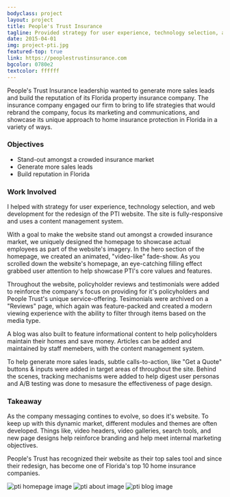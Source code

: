 ```yaml
---
bodyclass: project
layout: project
title: People's Trust Insurance
tagline: Provided strategy for user experience, technology selection, and web development for this website redesign
date: 2015-04-01
img: project-pti.jpg
featured-top: true
link: https://peoplestrustinsurance.com
bgcolor: 0780e2
textcolor: ffffff
---
```


People's Trust Insurance leadership wanted to generate more sales leads and build the reputation of its Florida property insurance company. The insurance company engaged our firm to bring to life strategies that would rebrand the company, focus its marketing and communications, and showcase its unique approach to home insurance protection in Florida in a variety of ways.

### Objectives
* Stand-out amongst a crowded insurance market
* Generate more sales leads
* Build reputation in Florida

### Work Involved
I helped with strategy for user experience, technology selection, and web development for the redesign of the PTI website. The site is fully-responsive and uses a content management system. 

With a goal to make the website stand out amongst a crowded insurance market, we uniquely designed the homepage to showcase actual employees as part of the website's imagery. In the hero section of the homepage, we created an animated, "video-like" fade-show. As you scrolled down the website's homepage, an eye-catching filling effect grabbed user attention to help showcase PTI's core values and features. 

Throughout the website, policyholder reviews and testimonials were added to reinforce the company's focus on providing for it's policyholders and People Trust's unique service-offering. Tesimonials were archived on a "Reviews" page, which again was feature-packed and created a modern viewing experience with the ability to filter through items based on the media type.

A blog was also built to feature informational content to help policyholders maintain their homes and save money. Articles can be added and maintained by staff memebers, with the content management system.

To help generate more sales leads, subtle calls-to-action, like "Get a Quote" buttons & inputs were added in target areas of throughout the site. Behind the scenes, tracking mechanisms were added to help digest user personas and A/B testing was done to mesasure the effectiveness of page design.


### Takeaway
As the company messaging contines to evolve, so does it's website. To keep up with this dynamic market, different modules and themes are often developed. Things like, video headers, video galleries, search tools, and new page designs help reinforce branding and help meet internal marketing objectives. 

People's Trust has recognized their website as their top sales tool and since their redesign, has become one of Florida's top 10 home insurance companies.

![pti homepage image](/assets/project-pti-home.png)
![pti about image](/assets/project-pti-about.png)
![pti blog image](/assets/project-pti-blog.png)

 

